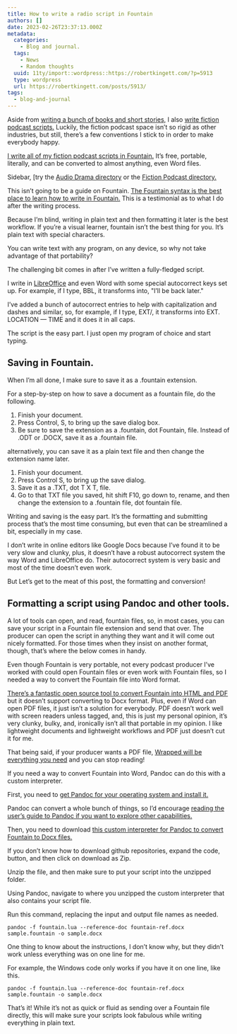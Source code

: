 ```yaml
---
title: How to write a radio script in Fountain
authors: []
date: 2023-02-26T23:37:13.000Z
metadata:
  categories:
    - Blog and journal.
  tags:
    - News
    - Random thoughts
  uuid: 11ty/import::wordpress::https://robertkingett.com/?p=5913
  type: wordpress
  url: https://robertkingett.com/posts/5913/
tags:
  - blog-and-journal
---
```

Aside from [writing a bunch of books and short stories,](https://robertkingett.com/writings/) I also [write fiction podcast scripts.](https://robertkingett.com/category/audio/) Luckily, the fiction podcast space isn’t so rigid as other industries, but still, there’s a few conventions I stick to in order to make everybody happy.

[I write all of my fiction podcast scripts in Fountain.](https://fountain.io/howto) It’s free, portable, literally, and can be converted to almost anything, even Word files.

Sidebar, \[try the [Audio Drama directory](http://audio-drama.com/doku.php) or the [Fiction Podcast directory.](https://fictionpodcasts.com/)

This isn’t going to be a guide on Fountain. [The Fountain syntax is the best place to learn how to write in Fountain.](https://fountain.io/syntax) This is a testimonial as to what I do after the writing process.

Because I’m blind, writing in plain text and then formatting it later is the best workflow. If you’re a visual learner, fountain isn’t the best thing for you. It’s plain text with special characters.

You can write text with any program, on any device, so why not take advantage of that portability?

The challenging bit comes in after I’ve written a fully-fledged script.

I write in [LibreOffice](https://www.libreoffice.org/download/download-libreoffice/) and even Word with some special autocorrect keys set up. For example, if I type, BBL, it transforms into, "I’ll be back later."

I’ve added a bunch of autocorrect entries to help with capitalization and dashes and similar, so, for example, if I type, EXT/, it transforms into EXT. LOCATION — TIME and it does it in all caps.

The script is the easy part. I just open my program of choice and start typing.

## Saving in Fountain.

When I’m all done, I make sure to save it as a .fountain extension.

For a step-by-step on how to save a document as a fountain file, do the following.

1.  Finish your document.
2.  Press Control, S, to bring up the save dialog box.
3.  Be sure to save the extension as a .fountain, dot Fountain, file. Instead of .ODT or .DOCX, save it as a .fountain file.

alternatively, you can save it as a plain text file and then change the extension name later.

1.  Finish your document.
2.  Press Control S, to bring up the save dialog.
3.  Save it as a .TXT, dot T X T, file.
4.  Go to that TXT file you saved, hit shift F10, go down to, rename, and then change the extension to a .fountain file, dot fountain file.

Writing and saving is the easy part. It’s the formatting and submitting process that’s the most time consuming, but even that can be streamlined a bit, especially in my case.

I don’t write in online editors like Google Docs because I’ve found it to be very slow and clunky, plus, it doesn’t have a robust autocorrect system the way Word and LibreOffice do. Their autocorrect system is very basic and most of the time doesn’t even work.

But Let’s get to the meat of this post, the formatting and conversion!

## Formatting a script using Pandoc and other tools.

A lot of tools can open, and read, fountain files, so, in most cases, you can save your script in a Fountain file extension and send that over. The producer can open the script in anything they want and it will come out nicely formatted. For those times when they insist on another format, though, that’s where the below comes in handy.

Even though Fountain is very portable, not every podcast producer I’ve worked with could open Fountain files or even work with Fountain files, so I needed a way to convert the Fountain file into Word format.

[There’s a fantastic open source tool to convert Fountain into HTML and PDF](https://github.com/Wraparound/wrap) but it doesn’t support converting to Docx format. Plus, even if Word can open PDF files, it just isn’t a solution for everybody. PDF doesn’t work well with screen readers unless tagged, and, this is just my personal opinion, it’s very clunky, bulky, and, ironically isn’t all that portable in my opinion. I like lightweight documents and lightweight workflows and PDF just doesn’t cut it for me.

That being said, if your producer wants a PDF file, [Wrapped will be everything you need](https://github.com/Wraparound/wrap) and you can stop reading!

If you need a way to convert Fountain into Word, Pandoc can do this with a custom interpreter.

First, you need to [get Pandoc for your operating system and install it.](https://pandoc.org/installing.html)

Pandoc can convert a whole bunch of things, so I’d encourage [reading the user’s guide to Pandoc if you want to explore other capabilities.](https://pandoc.org/getting-started.html)

Then, you need to download [this custom interpreter for Pandoc to convert Fountain to Docx files.](https://github.com/pandoc/pandoc-fountain)

If you don’t know how to download github repositories, expand the code, button, and then click on download as Zip.

Unzip the file, and then make sure to put your script into the unzipped folder.

Using Pandoc, navigate to where you unzipped the custom interpreter that also contains your script file.

Run this command, replacing the input and output file names as needed.

`pandoc -f fountain.lua --reference-doc fountain-ref.docx sample.fountain -o sample.docx`

One thing to know about the instructions, I don’t know why, but they didn’t work unless everything was on one line for me.

For example, the Windows code only works if you have it on one line, like this.

`pandoc -f fountain.lua --reference-doc fountain-ref.docx sample.fountain -o sample.docx`

That’s it! While it’s not as quick or fluid as sending over a Fountain file directly, this will make sure your scripts look fabulous while writing everything in plain text.